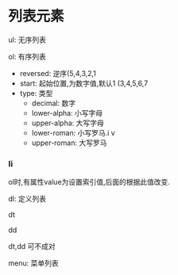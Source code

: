 # 列表元素

ul: 无序列表


ol: 有序列表
- reversed: 逆序(5,4,3,2,1
- start: 起始位置,为数字值,默认1 (3,4,5,6,7
- type: 类型
    * decimal: 数字
    * lower-alpha: 小写字母
    * upper-alpha: 大写字母
    * lower-roman: 小写罗马.i v
    * upper-roman: 大写罗马

### li
ol时,有属性value为设置索引值,后面的根据此值改变.
 

dl: 定义列表

dt

dd

dt,dd 可不成对

menu: 菜单列表